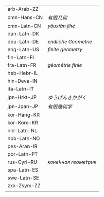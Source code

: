 | | |
|-|-|
| arb-Arab-ZZ |  |
| cmn-Hans-CN | _有限几何_ |
| cmn-Latn-CN | _yǒuxiàn jǐhé_ |
| dan-Latn-DK |  |
| deu-Latn-DE | _endliche Geometrie_ |
| eng-Latn-US | _finite geometry_ |
| fin-Latn-FI |  |
| fra-Latn-FR | _géométrie finie_ |
| heb-Hebr-IL |  |
| hin-Deva-IN |  |
| ita-Latn-IT |  |
| jpn-Hrkt-JP | _ゆうげんきかがく_ |
| jpn-Jpan-JP | _有限幾何学_ |
| kor-Hang-KR |  |
| kor-Kore-KR |  |
| nld-Latn-NL |  |
| nob-Latn-NO |  |
| pes-Aran-IR |  |
| por-Latn-PT |  |
| rus-Cyrl-RU | _коне́чная геоме́трия_ |
| spa-Latn-ES |  |
| swe-Latn-SE |  |
| zxx-Zsym-ZZ |  |
|  |  |